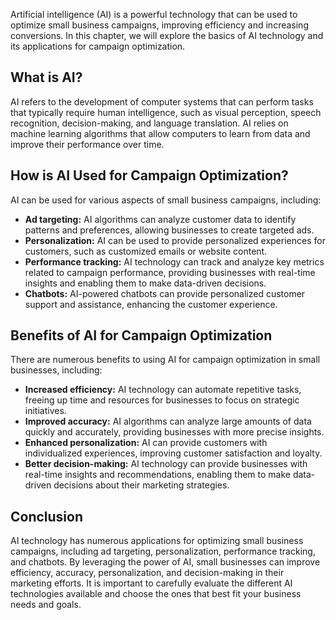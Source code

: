 
Artificial intelligence (AI) is a powerful technology that can be used to optimize small business campaigns, improving efficiency and increasing conversions. In this chapter, we will explore the basics of AI technology and its applications for campaign optimization.

What is AI?
-----------

AI refers to the development of computer systems that can perform tasks that typically require human intelligence, such as visual perception, speech recognition, decision-making, and language translation. AI relies on machine learning algorithms that allow computers to learn from data and improve their performance over time.

How is AI Used for Campaign Optimization?
-----------------------------------------

AI can be used for various aspects of small business campaigns, including:

* **Ad targeting:** AI algorithms can analyze customer data to identify patterns and preferences, allowing businesses to create targeted ads.
* **Personalization:** AI can be used to provide personalized experiences for customers, such as customized emails or website content.
* **Performance tracking:** AI technology can track and analyze key metrics related to campaign performance, providing businesses with real-time insights and enabling them to make data-driven decisions.
* **Chatbots:** AI-powered chatbots can provide personalized customer support and assistance, enhancing the customer experience.

Benefits of AI for Campaign Optimization
----------------------------------------

There are numerous benefits to using AI for campaign optimization in small businesses, including:

* **Increased efficiency:** AI technology can automate repetitive tasks, freeing up time and resources for businesses to focus on strategic initiatives.
* **Improved accuracy:** AI algorithms can analyze large amounts of data quickly and accurately, providing businesses with more precise insights.
* **Enhanced personalization:** AI can provide customers with individualized experiences, improving customer satisfaction and loyalty.
* **Better decision-making:** AI technology can provide businesses with real-time insights and recommendations, enabling them to make data-driven decisions about their marketing strategies.

Conclusion
----------

AI technology has numerous applications for optimizing small business campaigns, including ad targeting, personalization, performance tracking, and chatbots. By leveraging the power of AI, small businesses can improve efficiency, accuracy, personalization, and decision-making in their marketing efforts. It is important to carefully evaluate the different AI technologies available and choose the ones that best fit your business needs and goals.


